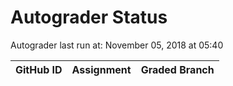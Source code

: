 # Autograder Status
Autograder last run at: November 05, 2018 at 05:40

| GitHub ID | Assignment | Graded Branch |
|-----------|------------|---------------|
